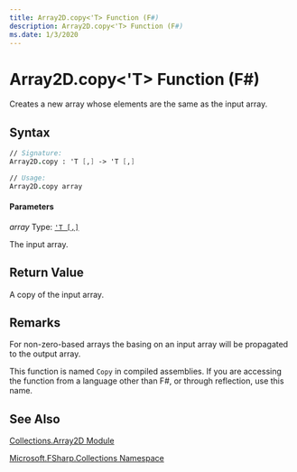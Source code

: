 ```yaml
---
title: Array2D.copy<'T> Function (F#)
description: Array2D.copy<'T> Function (F#)
ms.date: 1/3/2020
---
```


# Array2D.copy<'T> Function (F#)

Creates a new array whose elements are the same as the input array.

## Syntax

```fsharp
// Signature:
Array2D.copy : 'T [,] -> 'T [,]

// Usage:
Array2D.copy array
```

#### Parameters
*array*
Type: [`'T [,]`](../core.['t]-type-2d-[fsharp].md)

The input array.

## Return Value

A copy of the input array.

## Remarks
For non-zero-based arrays the basing on an input array will be propagated to the output array.

This function is named `Copy` in compiled assemblies. If you are accessing the function from a language other than F#, or through reflection, use this name.

## See Also
[Collections.Array2D Module](Collections.Array2D-Module.md)

[Microsoft.FSharp.Collections Namespace](../Microsoft.FSharp.Collections-Namespace.md)
